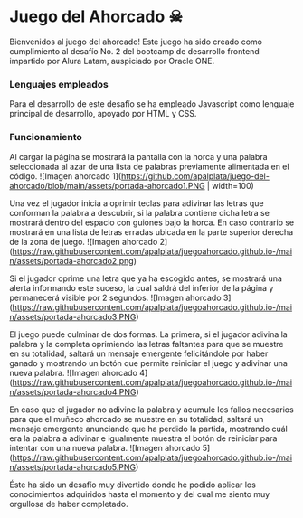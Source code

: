 # Juego del Ahorcado ☠

Bienvenidos al juego del ahorcado! Este juego ha sido creado como cumplimiento al desafío No. 2 del bootcamp de desarrollo frontend impartido por Alura Latam, auspiciado por Oracle ONE.

### Lenguajes empleados
Para el desarrollo de este desafío se ha empleado Javascript como lenguaje principal de desarrollo, apoyado por HTML y CSS.

### Funcionamiento
Al cargar la página se mostrará la pantalla con la horca y una palabra seleccionada al azar de una lista de palabras previamente alimentada en el código.
![Imagen ahorcado 1](https://github.com/apalplata/juego-del-ahorcado/blob/main/assets/portada-ahorcado1.PNG | width=100)

Una vez el jugador inicia a oprimir teclas para adivinar las letras que conforman la palabra a descubrir, si la palabra contiene dicha letra se mostrará dentro del espacio con guiones bajo la horca. En caso contrario se mostrará en una lista de letras erradas ubicada en la parte superior derecha de la zona de juego.
![Imagen ahorcado 2]
(https://raw.githubusercontent.com/apalplata/juegoahorcado.github.io-/main/assets/portada-ahorcado2.png)

Si el jugador oprime una letra que ya ha escogido antes, se mostrará una alerta informando este suceso, la cual saldrá del inferior de la página y permanecerá visible por 2 segundos.
![Imagen ahorcado 3]
(https://raw.githubusercontent.com/apalplata/juegoahorcado.github.io-/main/assets/portada-ahorcado3.PNG)

El juego puede culminar de dos formas. La primera, si el jugador adivina la palabra y la completa oprimiendo las letras faltantes para que se muestre en su totalidad, saltará un mensaje emergente felicitándole por haber ganado y mostrando un botón que permite reiniciar el juego y adivinar una nueva palabra.
![Imagen ahorcado 4]
(https://raw.githubusercontent.com/apalplata/juegoahorcado.github.io-/main/assets/portada-ahorcado4.PNG)

En caso que el jugador no adivine la palabra y acumule los fallos necesarios para que el muñeco ahorcado se muestre en su totalidad, saltará un mensaje emergente anunciando que ha perdido la partida, mostrando cuál era la palabra a adivinar e igualmente muestra el botón de reiniciar para intentar con una nueva palabra.
![Imagen ahorcado 5]
(https://raw.githubusercontent.com/apalplata/juegoahorcado.github.io-/main/assets/portada-ahorcado5.PNG)

Éste ha sido un desafío muy divertido donde he podido aplicar los conocimientos adquiridos hasta el momento y del cual me siento muy orgullosa de haber completado.
